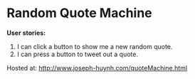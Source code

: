 # Random Quote Machine

**User stories:**  
1.  I can click a button to show me a new random quote.   
2.  I can press a button to tweet out a quote.

Hosted at: http://www.joseph-huynh.com/quoteMachine.html
